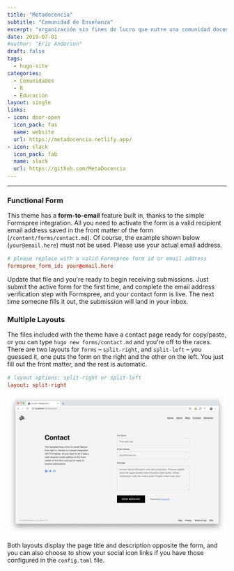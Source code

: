 ```yaml
---
title: "Metadocencia"
subtitle: "Comunidad de Enseñanza"
excerpt: "organización sin fines de lucro que nutre una comunidad docente hispanohablante enseñando métodos educativos concretos, basados en evidencia y centrados en tus estudiantes.."
date: 2019-07-01
#author: "Eric Anderson"
draft: false
tags:
  - hugo-site
categories:
  - Comunidades
  - R
  - Educación
layout: single
links:
- icon: door-open
  icon_pack: fas
  name: website
  url: https://metadocencia.netlify.app/
- icon: slack
  icon_pack: fab
  name: slack
  url: https://github.com/MetaDocencia
---
```


---

### Functional Form

This theme has a **form-to-email** feature built in, thanks to the simple Formspree integration. All you need to activate the form is a valid recipient email address saved in the front matter of the form
(`/content/forms/contact.md`). Of course, the example shown below (`your@email.here`) must not be used. Please use your actual email address.

```toml
# please replace with a valid Formspree form id or email address
formspree_form_id: your@email.here
```

Update that file and you're ready to begin receiving submissions. Just submit
the active form for the first time, and complete the email address verification
step with Formspree, and your contact form is live. The next time someone
fills it out, the submission will land in your inbox.

### Multiple Layouts

The files included with the theme have a contact page ready for copy/paste, or
you can type `hugo new forms/contact.md` and you're off to the races. There are two
layouts for `forms` – `split-right`, and `split-left` – you guessed it, one puts
the form on the right and the other on the left. You just fill out the front
matter, and the rest is automatic.

```toml
# layout options: split-right or split-left
layout: split-right
```

![Contact Form Split Right Layout Screenshot](built-in-contact-form-screenshot.png)

Both layouts display the page title and description opposite the form, and you
can also choose to show your social icon links if you have those configured in
the `config.toml` file.
